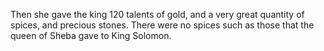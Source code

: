 Then she gave the king 120 talents of gold, and a very great quantity of spices, and precious stones. There were no spices such as those that the queen of Sheba gave to King Solomon.
